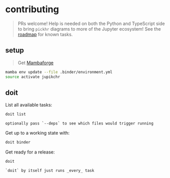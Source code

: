 # contributing

> PRs welcome! Help is needed on both the Python and TypeScript side to bring `pickhr`
> diagrams to more of the Jupyter ecosystem! See the [roadmap] for known tasks.

[roadmap]: https://github.com/deathbeds/jupikchr/blob/main/ROADMAP.md

## setup

> Get [Mambaforge](https://github.com/conda-forge/miniforge/releases)

```bash
mamba env update --file .binder/environment.yml
source activate jupikchr
```

## doit

List all available tasks:

```bash
doit list
```

```{hint}
optionally pass `--deps` to see which files would trigger running
```

Get up to a working state with:

```bash
doit binder
```

Get ready for a release:

```bash
doit
```

```{hint}
`doit` by itself just runs _every_ task
```
